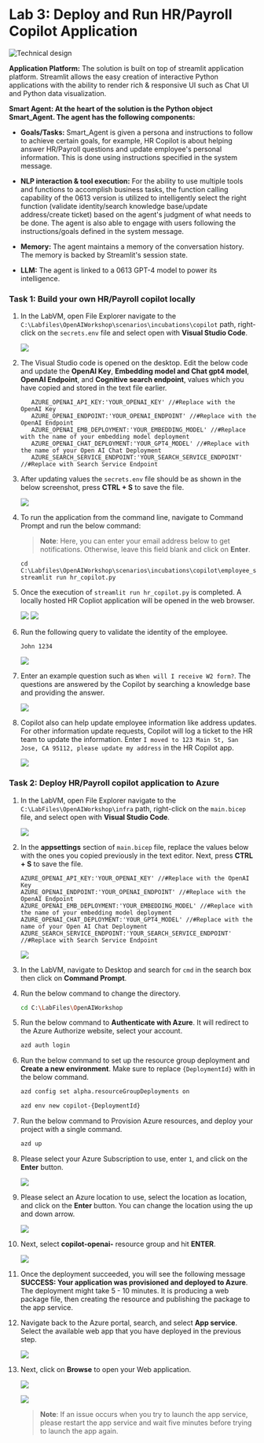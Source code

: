# Lab 3: Deploy and Run HR/Payroll Copilot Application 

   ![](../media/img13.png "Technical design")

**Application Platform:**
The solution is built on top of streamlit application platform. Streamlit allows the easy creation of interactive Python applications with the ability to render rich & responsive UI such as Chat UI and Python data visualization.

**Smart Agent: At the heart of the solution is the Python object Smart_Agent. The agent has the following components:**

  - **Goals/Tasks:** Smart_Agent is given a persona and instructions to follow to achieve certain goals, for example, HR Copilot is about helping answer HR/Payroll questions and update employee's personal information. This is done using instructions specified in the system message.

  - **NLP interaction & tool execution:** For the ability to use multiple tools and functions to accomplish business tasks, the function calling capability of the 0613 version is utilized to intelligently select the right function (validate identity/search knowledge base/update address/create ticket) based on the agent's judgment of what needs to be done. The agent is also able to engage with users following the instructions/goals defined in the system message.

  - **Memory:** The agent maintains a memory of the conversation history. The memory is backed by Streamlit's session state.
  - **LLM:** The agent is linked to a 0613 GPT-4 model to power its intelligence.

    
### Task 1: Build your own HR/Payroll copilot locally

1. In the LabVM, open File Explorer navigate to the `C:\Labfiles\OpenAIWorkshop\scenarios\incubations\copilot` path, right-click on the `secrets.env` file and select open with  **Visual Studio Code**.

    ![](../media/img38.png)

1. The Visual Studio code is opened on the desktop. Edit the below code and update the **OpenAI Key**, **Embedding model and Chat gpt4 model**, **OpenAI Endpoint**, and **Cognitive search endpoint**, values which you have copied and stored in the text file earlier.

   ```
      AZURE_OPENAI_API_KEY:'YOUR_OPENAI_KEY' //#Replace with the OpenAI Key
      AZURE_OPENAI_ENDPOINT:'YOUR_OPENAI_ENDPOINT' //#Replace with the OpenAI Endpoint
      AZURE_OPENAI_EMB_DEPLOYMENT:'YOUR_EMBEDDING_MODEL' //#Replace with the name of your embedding model deployment
      AZURE_OPENAI_CHAT_DEPLOYMENT:'YOUR_GPT4_MODEL' //#Replace with the name of your Open AI Chat Deployment
      AZURE_SEARCH_SERVICE_ENDPOINT:'YOUR_SEARCH_SERVICE_ENDPOINT' //#Replace with Search Service Endpoint
   ```

1.  After updating values the `secrets.env` file should be as shown in the below screenshot, press **CTRL + S** to save the file.

    ![](../media/img39.png)

1. To run the application from the command line, navigate to Command Prompt and run the below command:

   >**Note**: Here, you can enter your email address below to get notifications. Otherwise, leave this field blank and click on **Enter**.

   ```
   cd C:\Labfiles\OpenAIWorkshop\scenarios\incubations\copilot\employee_support
   streamlit run hr_copilot.py
   ```

1. Once the execution of `streamlit run hr_copilot.py` is completed. A locally hosted HR Copliot application will be opened in the web browser. 

   ![](../media/img17.png)
   ![](../media/img18.png)

1. Run the following query to validate the identity of the employee.

   ```
   John 1234
   ```

   ![](../media/img19.png)

1. Enter an example question such as `When will I receive W2 form?`. The questions are answered by the Copilot by searching a knowledge base and providing the answer.

   ![](../media/img23.png)

1. Copilot also can help update employee information like address updates. For other information update requests, Copilot will log a ticket to the HR team to update the information. Enter `I moved to 123 Main St, San Jose, CA 95112, please update my address` in the HR Copilot app.

    ![](../media/img24.png)

### Task 2: Deploy HR/Payroll copilot application to Azure

1. In the LabVM, open File Explorer navigate to the `C:\LabFiles\OpenAIWorkshop\infra` path, right-click on the `main.bicep` file, and select open with  **Visual Studio Code**.

    ![](../media/img41.png)

1. In the **appsettings** section of `main.bicep` file, replace the values below with the ones you copied previously in the text editor. Next, press **CTRL + S** to save the file.

      ```
      AZURE_OPENAI_API_KEY:'YOUR_OPENAI_KEY' //#Replace with the OpenAI Key
      AZURE_OPENAI_ENDPOINT:'YOUR_OPENAI_ENDPOINT' //#Replace with the OpenAI Endpoint
      AZURE_OPENAI_EMB_DEPLOYMENT:'YOUR_EMBEDDING_MODEL' //#Replace with the name of your embedding model deployment
      AZURE_OPENAI_CHAT_DEPLOYMENT:'YOUR_GPT4_MODEL' //#Replace with the name of your Open AI Chat Deployment
      AZURE_SEARCH_SERVICE_ENDPOINT:'YOUR_SEARCH_SERVICE_ENDPOINT' //#Replace with Search Service Endpoint
      ```

    ![](../media/img42.png)


1. In the LabVM, navigate to Desktop and search for `cmd` in the search box then click on **Command Prompt**.

1. Run the below command to change the directory.

   ```bash
   cd C:\LabFiles\OpenAIWorkshop
   ```

1. Run the below command to **Authenticate with Azure**. It will redirect to the Azure Authorize website, select your account.

   ```bash
   azd auth login
   ```

1. Run the below command to set up the resource group deployment and **Create a new environment**. Make sure to replace `{DeploymentId}` with **<inject key="Deployment ID" enableCopy="true"/>** in the below command.

   ```bash
   azd config set alpha.resourceGroupDeployments on
   ```
   
   ```bash
   azd env new copilot-{DeploymentId}
   ```

1. Run the below command to Provision Azure resources, and deploy your project with a single command.

   ```bash
   azd up
   ```
1. Please select your Azure Subscription to use, enter `1`, and click on the **Enter** button.

   ![](../media/img29.png)


1. Please select an Azure location to use, select the location as **<inject key="Region" enableCopy="false"/>** location, and click on the **Enter** button. You can change the location using the up and down arrow.

    ![](../media/img30.png)


1. Next, select **copilot-openai-<inject key="Deployment ID" enableCopy="False"/>** resource group and hit **ENTER**.

    ![](../media/img43.png)

1. Once the deployment succeeded, you will see the following message **SUCCESS: Your application was provisioned and deployed to Azure**. The deployment might take 5 - 10 minutes. It is producing a web package file, then creating the resource and publishing the package to the app service.


1. Navigate back to the Azure portal, search, and select **App service**. Select the available web app that you have deployed in the previous step.

    ![](../media/img44.png)

1. Next, click on **Browse** to open your Web application.

    ![](../media/img45.png)

    ![](../media/img46.png)

   > **Note**: If an issue occurs when you try to launch the app service, please restart the app service and wait five minutes before trying to launch the app again.
